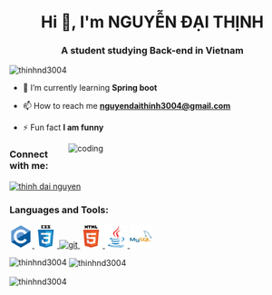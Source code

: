 <h1 align="center">Hi 👋, I'm NGUYỄN ĐẠI THỊNH</h1>
<h3 align="center">A student studying Back-end in Vietnam</h3>

<p align="left"> <img src="https://komarev.com/ghpvc/?username=thinhnd3004&label=Profile%20views&color=0e75b6&style=flat" alt="thinhnd3004" /> </p>

- 🌱 I’m currently learning **Spring boot**

- 📫 How to reach me **nguyendaithinh3004@gmail.com**

- ⚡ Fun fact **I am funny**

<img align = "right" alt = "coding" width = "400" src = "https://camo.githubusercontent.com/cae12fddd9d6982901d82580bdf321d81fb299141098ca1c2d4891870827bf17/68747470733a2f2f6d69726f2e6d656469756d2e636f6d2f6d61782f313336302f302a37513379765349765f7430696f4a2d5a2e676966">

<h3 align="left">Connect with me:</h3>


<p align="left">
<a href="https://fb.com/thinh dai nguyen" target="blank"><img align="center" src="https://raw.githubusercontent.com/rahuldkjain/github-profile-readme-generator/master/src/images/icons/Social/facebook.svg" alt="thinh dai nguyen" height="30" width="40" /></a>
</p>

<h3 align="left">Languages and Tools:</h3>
<p align="left"> <a href="https://www.cprogramming.com/" target="_blank" rel="noreferrer"> <img src="https://raw.githubusercontent.com/devicons/devicon/master/icons/c/c-original.svg" alt="c" width="40" height="40"/> </a> <a href="https://www.w3schools.com/css/" target="_blank" rel="noreferrer"> <img src="https://raw.githubusercontent.com/devicons/devicon/master/icons/css3/css3-original-wordmark.svg" alt="css3" width="40" height="40"/> </a> <a href="https://git-scm.com/" target="_blank" rel="noreferrer"> <img src="https://www.vectorlogo.zone/logos/git-scm/git-scm-icon.svg" alt="git" width="40" height="40"/> </a> <a href="https://www.w3.org/html/" target="_blank" rel="noreferrer"> <img src="https://raw.githubusercontent.com/devicons/devicon/master/icons/html5/html5-original-wordmark.svg" alt="html5" width="40" height="40"/> </a> <a href="https://www.java.com" target="_blank" rel="noreferrer"> <img src="https://raw.githubusercontent.com/devicons/devicon/master/icons/java/java-original.svg" alt="java" width="40" height="40"/> </a> <a href="https://www.mysql.com/" target="_blank" rel="noreferrer"> <img src="https://raw.githubusercontent.com/devicons/devicon/master/icons/mysql/mysql-original-wordmark.svg" alt="mysql" width="40" height="40"/> </a> </p>

<p><img align="left" src="https://github-readme-stats.vercel.app/api/top-langs?username=thinhnd3004&show_icons=true&locale=en&layout=compact" alt="thinhnd3004" /></p>

<p>&nbsp;<img align="center" src="https://github-readme-stats.vercel.app/api?username=thinhnd3004&show_icons=true&locale=en" alt="thinhnd3004" /></p>

<p><img align="center" src="https://github-readme-streak-stats.herokuapp.com/?user=thinhnd3004&" alt="thinhnd3004" /></p>
